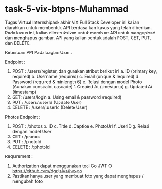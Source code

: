 # task-5-vix-btpns-Muhammad
Tugas Virtual Internshipask akhir VIX Full Stack Developer ini kalian diarahkan untuk membentuk API berdasarkan kasus yang telah diberikan. Pada kasus ini, kalian diinstruksikan untuk membuat API untuk mengupload dan menghapus gambar. API yang kalian bentuk adalah POST, GET, PUT, dan DELETE.

Ketentuan API Pada bagian User :

Endpoint :
1. POST : /users/register, dan gunakan atribut berikut ini
a. ID (primary key, required)
b. Username (required)
c. Email (unique & required)
d. Password (required & minlength 6)
e. Relasi dengan model Photo (Gunakan constraint cascade)
f. Created At (timestamp)
g. Updated At (timestamp)
2. GET: /users/login
a. Using email & password (required)
3. PUT : /users/:userId (Update User)
4. DELETE : /users/:userId (Delete User)

Photos Endpoint :
1. POST : /photos
b. ID
c. Title
d. Caption
e. PhotoUrl
f. UserID
g. Relasi dengan model User
2. GET : /photos
3. PUT : /photoId
4. DELETE : /:photoId

Requirement :

1. Authorization dapat menggunakan tool Go JWT ○ https://github.com/dgrijalva/jwt-go
2. Pastikan hanya user yang membuat foto yang dapat menghapus / mengubah foto
